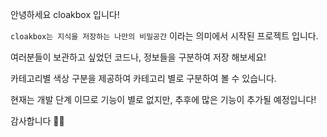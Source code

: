 안녕하세요 cloakbox 입니다! 

`cloakbox는 지식을 저장하는 나만의 비밀공간` 이라는 의미에서 시작된 프로젝트 입니다. 

여러분들이 보관하고 싶었던 코드나, 정보들을 구분하여 저장 해보세요!

카테고리별 색상 구분을 제공하여 카테고리 별로 구분하여 볼 수 있습니다.

현재는 개발 단계 이므로 기능이 별로 없지만, 
추후에 많은 기능이 추가될 예정입니다!

감사합니다 🥰🥰
